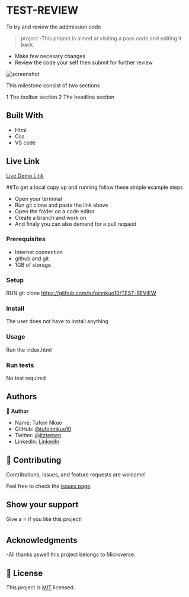 # TEST-REVIEW
To try and review the addmission code
>  project
-This project is aimed at visiting a pass code and editing it back.
- Make few necesary changes
- Review the code your self then submit for further review

![screenshot](screen.png)

This milestone consist of two sections

1 The toolbar section
2 The headline section



## Built With

- Html
- Css
- VS code

## Live Link

[Live Demo Link](https://vigorous-turing-480551.netlify.app/)

##To get a local copy up and running follow these simple example steps
- Open your terminal
- Run git clone and paste the link above
- Open the folder on a code editor
- Create a branch and work on
- And finaly you can also demand for a pull request

### Prerequisites

- Internet connection
- github and git
- 1GB of storage


### Setup

RUN git clone https://github.com/tufoinnkuo10/TEST-REVIEW

### Install

The user does not have to install anything

### Usage

Run the index.html

### Run tests 

No test required

## Authors

👤 **Author**
- Name: Tufoin Nkuo
- GitHub: [@tufoinnkuo10](https://github.com/tufoinnkuo10)
- Twitter: [@itztenten](https://twitter.com/itztenten)
- LinkedIn: [LinkedIn](https://www.linkedin.com/in/tufoin-nkuo-3b272320b)

## 🤝 Contributing

Contributions, issues, and feature requests are welcome!

Feel free to check the [issues page](../../issues/).

## Show your support

Give a ⭐️ if you like this project!

## Acknowledgments

-All thanks aswell this project belongs to Microverse.

## 📝 License

This project is [MIT](./MIT.md) licensed.
